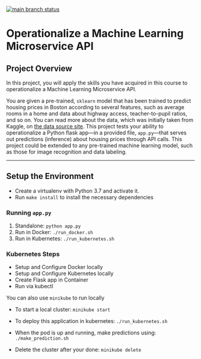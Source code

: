 [![main branch status](https://dl.circleci.com/status-badge/img/gh/nngocduy123/udacity-project4/tree/main.svg?style=svg)](https://dl.circleci.com/status-badge/redirect/gh/nngocduy123/udacity-project4/tree/main)

# Operationalize a Machine Learning Microservice API

## Project Overview

In this project, you will apply the skills you have acquired in this course to operationalize a Machine Learning Microservice API. 

You are given a pre-trained, `sklearn` model that has been trained to predict housing prices in Boston according to several features, such as average rooms in a home and data about highway access, teacher-to-pupil ratios, and so on. You can read more about the data, which was initially taken from Kaggle, on [the data source site](https://www.kaggle.com/c/boston-housing). This project tests your ability to operationalize a Python flask app—in a provided file, `app.py`—that serves out predictions (inference) about housing prices through API calls. This project could be extended to any pre-trained machine learning model, such as those for image recognition and data labeling.

---

## Setup the Environment

* Create a virtualenv with Python 3.7 and activate it.
* Run `make install` to install the necessary dependencies

### Running `app.py`

1. Standalone:  `python app.py`
2. Run in Docker:  `./run_docker.sh`
3. Run in Kubernetes:  `./run_kubernetes.sh`

### Kubernetes Steps

* Setup and Configure Docker locally
* Setup and Configure Kubernetes locally
* Create Flask app in Container
* Run via kubectl

You can also use `minikube` to run locally
* To start a local cluster: `minikube start`

* To deploy this application in kubernetes: `./run_kubernetes.sh`

* When the pod is up and running, make predictions using: `./make_prediction.sh`

* Delete the cluster after your done: `minikube delete`